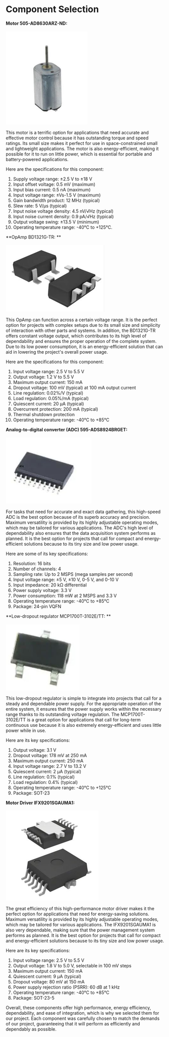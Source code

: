 <h1>Component Selection</h1>

**Motor 505-AD8630ARZ-ND:**
<br><br>
![Pro](ComponentMotor.JPG)
<br>

This motor is a terrific option for applications that need accurate and effective motor control because it has outstanding torque and speed ratings. Its small size makes it perfect for use in space-constrained small and lightweight applications. The motor is also energy-efficient, making it possible for it to run on little power, which is essential for portable and battery-powered applications.

Here are the specifications for this component:
 
1. Supply voltage range: ±2.5 V to ±18 V
2. Input offset voltage: 0.5 mV (maximum)
3. Input bias current: 0.5 nA (maximum)
4. Input voltage range: ±Vs-1.5 V (maximum)
5. Gain bandwidth product: 12 MHz (typical)
6. Slew rate: 5 V/μs (typical)
7. Input noise voltage density: 4.5 nV/√Hz (typical)
8. Input noise current density: 0.9 pA/√Hz (typical)
9. Output voltage swing: ±13.5 V (minimum)
10. Operating temperature range: -40°C to +125°C.


**OpAmp BD1321G-TR: **
<br><br>
![Pro](ComponentOpAmp.JPG)
<br>

This OpAmp can function across a certain voltage range. It is the perfect option for projects with complex setups due to its small size and simplicity of interaction with other parts and systems. In addition, the BD1321G-TR offers constant voltage output, which contributes to its high level of dependability and ensures the proper operation of the complete system. Due to its low power consumption, it is an energy-efficient solution that can aid in lowering the project's overall power usage.

Here are the specifications for this component:

1. Input voltage range: 2.5 V to 5.5 V
2. Output voltage: 1.2 V to 5.5 V
3. Maximum output current: 150 mA
4. Dropout voltage: 100 mV (typical) at 100 mA output current
5. Line regulation: 0.02%/V (typical)
6. Load regulation: 0.05%/mA (typical)
7. Quiescent current: 20 μA (typical)
8. Overcurrent protection: 200 mA (typical)
9. Thermal shutdown protection
10. Operating temperature range: -40°C to +85°C

**Analog-to-digital converter (ADC) 595-ADS8924BRGET:**
<br><br>
![Pro](ComponentADC.JPG)
<br>

For tasks that need for accurate and exact data gathering, this high-speed ADC is the best option because of its superb accuracy and precision. Maximum versatility is provided by its highly adjustable operating modes, which may be tailored for various applications. The ADC's high level of dependability also ensures that the data acquisition system performs as planned. It is the best option for projects that call for compact and energy-efficient solutions because to its tiny size and low power usage.

Here are some of its key specifications:

1. Resolution: 16 bits
2. Number of channels: 4
3. Sampling rate: Up to 2 MSPS (mega samples per second)
4. Input voltage range: ±5 V, ±10 V, 0-5 V, and 0-10 V
5. Input impedance: 20 kΩ differential
6. Power supply voltage: 3.3 V
7. Power consumption: 118 mW at 2 MSPS and 3.3 V
8. Operating temperature range: -40°C to +85°C
9. Package: 24-pin VQFN


**Low-dropout regulator MCP1700T-3102E/TT: **
<br><br>
![Pro](ComponentVoltageRegulator.JPG)
<br>

This low-dropout regulator is simple to integrate into projects that call for a steady and dependable power supply. For the appropriate operation of the entire system, it ensures that the power supply works within the necessary range thanks to its outstanding voltage regulation. The MCP1700T-3102E/TT is a great option for applications that call for long-term continuous use because it is also extremely energy-efficient and uses little power while in use.

Here are its key specifications:

1. Output voltage: 3.1 V
2. Dropout voltage: 178 mV at 250 mA
3. Maximum output current: 250 mA
4. Input voltage range: 2.7 V to 13.2 V
5. Quiescent current: 2 µA (typical)
6. Line regulation: 0.1% (typical)
7. Load regulation: 0.4% (typical)
8. Operating temperature range: -40°C to +125°C
9. Package: SOT-23


**Motor Driver IFX9201SGAUMA1:**
<br><br>
![Pro](ComponentMotorDriver.JPG)
<br>

The great efficiency of this high-performance motor driver makes it the perfect option for applications that need for energy-saving solutions. Maximum versatility is provided by its highly adjustable operating modes, which may be tailored for various applications. The IFX9201SGAUMA1 is also very dependable, making sure that the power management system performs as planned. It is the best option for projects that call for compact and energy-efficient solutions because to its tiny size and low power usage.

Here are its key specifications:

1. Input voltage range: 2.5 V to 5.5 V
2. Output voltage: 1.8 V to 5.0 V, selectable in 100 mV steps
3. Maximum output current: 150 mA
4. Quiescent current: 9 µA (typical)
5. Dropout voltage: 80 mV at 150 mA
6. Power supply rejection ratio (PSRR): 60 dB at 1 kHz
7. Operating temperature range: -40°C to +85°C
8. Package: SOT-23-5 


Overall, these components offer high performance, energy efficiency, dependability, and ease of integration, which is why we selected them for our project. Each component was carefully chosen to match the demands of our project, guaranteeing that it will perform as efficiently and dependably as possible.

